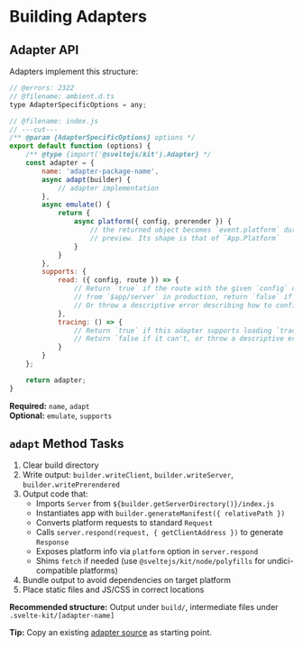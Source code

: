 # Building Adapters

## Adapter API

Adapters implement this structure:

```js
// @errors: 2322
// @filename: ambient.d.ts
type AdapterSpecificOptions = any;

// @filename: index.js
// ---cut---
/** @param {AdapterSpecificOptions} options */
export default function (options) {
	/** @type {import('@sveltejs/kit').Adapter} */
	const adapter = {
		name: 'adapter-package-name',
		async adapt(builder) {
			// adapter implementation
		},
		async emulate() {
			return {
				async platform({ config, prerender }) {
					// the returned object becomes `event.platform` during dev, build and
					// preview. Its shape is that of `App.Platform`
				}
			}
		},
		supports: {
			read: ({ config, route }) => {
				// Return `true` if the route with the given `config` can use `read`
				// from `$app/server` in production, return `false` if it can't.
				// Or throw a descriptive error describing how to configure the deployment
			},
			tracing: () => {
				// Return `true` if this adapter supports loading `tracing.server.js`.
				// Return `false if it can't, or throw a descriptive error.
			}
		}
	};

	return adapter;
}
```

**Required:** `name`, `adapt`  
**Optional:** `emulate`, `supports`

## `adapt` Method Tasks

1. Clear build directory
2. Write output: `builder.writeClient`, `builder.writeServer`, `builder.writePrerendered`
3. Output code that:
   - Imports `Server` from `${builder.getServerDirectory()}/index.js`
   - Instantiates app with `builder.generateManifest({ relativePath })`
   - Converts platform requests to standard `Request`
   - Calls `server.respond(request, { getClientAddress })` to generate `Response`
   - Exposes platform info via `platform` option in `server.respond`
   - Shims `fetch` if needed (use `@sveltejs/kit/node/polyfills` for undici-compatible platforms)
4. Bundle output to avoid dependencies on target platform
5. Place static files and JS/CSS in correct locations

**Recommended structure:** Output under `build/`, intermediate files under `.svelte-kit/[adapter-name]`

**Tip:** Copy an existing [adapter source](https://github.com/sveltejs/kit/tree/main/packages) as starting point.